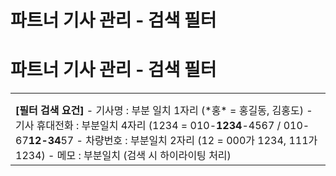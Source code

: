 # 파트너 기사 관리 - 검색 필터

**파트너 기사 관리 - 검색 필터**
=====================

|  |
| --- |
|  |
|  |
| **[필터 검색 요건]**  - 기사명 : 부분 일치 1자리 (\*홍\* = 홍길동, 김홍도)  - 기사 휴대전화 : 부분일치 4자리 (1234 = 010-**1234**-4567 / 010-67**12-34**57  - 차량번호 : 부분일치 2자리 (12 = 000가 1234, 111가 1234)  - 메모 : 부분일치 (검색 시 하이라이팅 처리) |